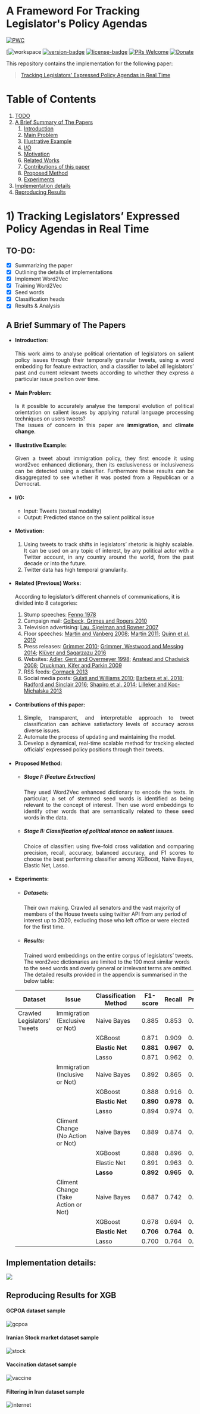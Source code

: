 # A Frameword For Tracking Legislator's Policy Agendas
[![PWC](https://img.shields.io/endpoint.svg?url=https://paperswithcode.com/badge/tracking-legislators-expressed-policy-agendas/political-salient-issue-orientation-detection)](https://paperswithcode.com/sota/political-salient-issue-orientation-detection?p=tracking-legislators-expressed-policy-agendas)

[![workspace][workspace]
[![version-badge][version-badge]][versions]
[![license-badge][license-badge]][license]
[![PRs Welcome][prs-badge]][prs]
[![Donate][donate-badge]][donate]

[workspace]: https://img.shields.io/badge/Apple-MacBook_Pro_2021-999999?style=for-the-badge&logo=apple&logoColor=white
[versions]: https://github.com/mohammadforouhesh/tracking-policy-agendas/releases
[version-badge]: https://img.shields.io/github/tag/kentcdodds/custom-badges.svg?style=flat-square
[license-badge]: https://img.shields.io/badge/license-MIT%20License-blue.svg?style=flat-square
[license]: https://github.com/MohammadForouhesh/tracking-policy-agendas/blob/main/LICENSE
[prs-badge]: https://img.shields.io/badge/PRs-welcome-brightgreen.svg?style=flat-square
[prs]: http://makeapullrequest.com
[donate-badge]: https://img.shields.io/badge/$-support-green.svg?style=flat-square
[donate]: http://kcd.im/donate
[coc-badge]: https://img.shields.io/badge/code%20of-conduct-ff69b4.svg?style=flat-square

 This repository contains the implementation for the following paper:
 > [Tracking Legislators’ Expressed Policy Agendas in Real Time](https://osf.io/preprints/socarxiv/ync87/)

# Table of Contents
1. [TODO](#todo)
2. [A Brief Summary of The Papers](#summary)
    1. [Introduction](#tpa_intro)
    2. [Main Problem](#tpa_main)
    3. [Illustrative Example](#tpa_example)
    4. [I/O](#tpa_io)
    5. [Motivation](#tpa_motiv)
    6. [Related Works](#tpa_lit)
    7. [Contributions of this paper](#tpa_contribution)
    8. [Proposed Method](#tpa_method)
    9. [Experiments](#tpa_exp)
3. [Implementation details](#tpa_imp)
4. [Reproducing Results](#tpa_repr)


# 1) Tracking Legislators’ Expressed Policy Agendas in Real Time <a name="tpa"></a>
## TO-DO: <a name="todo"></a>

- [x] Summarizing the paper
- [x] Outlining the details of implementations
- [x] Implement Word2Vec
- [x] Training Word2Vec
- [x] Seed words
- [x] Classification heads
- [x] Results & Analysis

## A Brief Summary of The Papers <a name="summary"></a>
* #### Introduction: <a name="tpa_intro"></a>
  <div style="text-align: justify"> This work aims to analyse political orientation of legislators on salient policy issues through their temporally granular tweets, using a word embedding for feature extraction, and a classifier to label all legislators’ past and current relevant tweets according to whether they express a particular issue position over time. </div> 
* #### Main Problem: <a name="tpa_main"></a>
    <div style="text-align: justify"> Is it possible to accurately analyse the temporal evolution of political orientation on salient issues by applying natural language processing techniques on users tweets? </div> 

    <div style="text-align: justify"> The issues of concern in this paper are <b> immigration</b>, and <b>climate change</b>.  </div>
* #### Illustrative Example: <a name="tpa_example"></a>
    <div style="text-align: justify"> Given a tweet about immigration policy, they first encode it using word2vec enhanced dictionary, then its exclusiveness or inclusiveness can be detected using a classifier. Furthermore these results can be disaggregated to see whether it was posted from a Republican or a Democrat.  </div>
* #### I/O: <a name="tpa_io"></a>
  * Input: Tweets (textual modality)
  * Output: Predicted stance on the salient political issue

* #### Motivation: <a name="tpa_motiv"></a>
    1. <div style="text-align: justify"> Using tweets to track shifts in legislators’ rhetoric is highly scalable. It can be used on any topic of interest, by any political actor with a Twitter account, in any country around the world, from the past decade or into the future. </div> 
    2. <div style="text-align: justify"> Twitter data has high temporal granularity. </div>

* #### Related (Previous) Works: <a name="tpa_lit"></a>
    According to legislator’s different channels of communications, it is divided into 8 categories:

    1. Stump speeches: [Fenno 1978](https://profbrown.org/p/notes/fenno_homestyle)
    2. Campaign mail: [Golbeck, Grimes and Rogers 2010](https://onlinelibrary.wiley.com/doi/abs/10.1002/asi.21344)
    3. Television advertising: [Lau, Sigelman and Rovner 2007](https://onlinelibrary.wiley.com/doi/10.1111/j.1468-2508.2007.00618.x)
    4. Floor speeches: [Martin and Vanberg 2008](https://www.jstor.org/stable/20299752); [Martin 2011](https://onlinelibrary.wiley.com/doi/abs/10.1111/j.1741-1130.2011.00316.x); [Quinn et al. 2010](https://onlinelibrary.wiley.com/doi/abs/10.1111/j.1540-5907.2009.00427.x)
    5. Press releases: [Grimmer 2010](https://econpapers.repec.org/article/cuppolals/v_3a18_3ay_3a2010_3ai_3a01_3ap_3a1-35_5f01.htm); [Grimmer, Westwood and Messing 2014](https://press.princeton.edu/books/hardcover/9780691162614/the-impression-of-influence); [Klüver and Sagarzazu 2016](https://www.researchgate.net/publication/258136850_Ideological_congruency_and_decision-making_speed_The_effect_of_partisanship_across_European_Union_institutions)
    6. Websites: [Adler, Gent and Overmeyer 1998](https://www.jstor.org/stable/440242); [Anstead and Chadwick 2008](http://www.handbook-of-internet-politics.com/pdfs/Nick_Anstead_Andrew_Chadwick_Parties_Election_Campaigning_and_Internet.pdf); [Druckman, Kifer and Parkin 2009](https://faculty.wcas.northwestern.edu/~jnd260/pub/Druckman%20Kifer%20Parkin%20APSR%202009.pdf)
    7. RSS feeds: [Cormack 2013](https://personal.stevens.edu/~lcormack/sins_of_omission_orig.pdf)
    8. Social media posts: [Gulati and Williams 2010](https://opensiuc.lib.siu.edu/pn_wp/43/); [Barbera et al. 2018](https://pubmed.ncbi.nlm.nih.gov/33303996/); [Radford and Sinclair 2016](https://www.semanticscholar.org/paper/Electronic-Homestyle-%3A-Tweeting-Ideology-∗-Radford-Sinclair/ac077dbf0040a13a4766f3f178c230fae4546b34); [Shapiro et al. 2014](https://m.japss.org/upload/1.%20Final%20Park.pdf); [Lilleker and Koc-Michalska 2013](https://journals.sagepub.com/doi/full/10.1177/1461444815616218)

* #### Contributions of this paper: <a name="tpa_contribution"></a>
    1. <div style="text-align: justify"> Simple, transparent, and interpretable approach to tweet classification can achieve satisfactory levels of accuracy across diverse issues. </div>
    2. <div style="text-align: justify"> Automate the process of updating and maintaining the model. </div>
    3. <div style="text-align: justify"> Develop a dynamical, real-time scalable method for tracking elected officials’ expressed policy positions through their tweets. </div> 

* #### Proposed Method: <a name="tpa_method"></a>
    * ##### Stage I: (Feature Extraction) 
        <div style="text-align: justify"> They used Word2Vec enhanced dictionary to encode the texts. In particular, a set of stemmed seed words is identified as being relevant to the concept of interest. Then use word embeddings to identify other words that are semantically related to these seed words in the data. </div>

    * ##### Stage II: Classification of political stance on salient issues.
        <div style="text-align: justify"> Choice of classifier: using five-fold cross validation and comparing precision, recall, accuracy, balanced accuracy, and F1 scores to choose the best performing classifier among XGBoost, Naive Bayes, Elastic Net, Lasso. </div>

* #### Experiments: <a name="tpa_exp"></a>
    * ##### Datasets:
      Their own making. Crawled all senators and the vast majority of members of the House tweets using twitter API from any period of interest up to 2020, excluding those who left office or were elected for the first time.

    * ##### Results:
      Trained word embeddings on the entire corpus of legislators’ tweets. The word2vec dictionaries are limited to the 100 most similar words to the seed words and overly general or irrelevant terms are omitted. 
      The detailed results provided in the appendix is summarised in the below table:
  
  | Dataset | Issue | Classification Method | F1-score | Recall | Precision | Accuracy | Balanced Accuracy|
  |---------|-------|-----------------------|----------|--------|-----------|----------|------------------|
  | Crawled Legislators' Tweets | Immigration (Exclusive or Not) | Naive Bayes | 0.885 | 0.853 | 0.921 | 0.813 | 0.738
  | | | XGBoost | 0.871 | 0.909 | 0.836 | 0.795 | 0.668
  | | | <b> Elastic Net </b> | <b> 0.881 </b> | <b> 0.967 </b> | <b> 0.809 </b> | <b> 0.801 </b> | <b> 0.615 </b>
  | | | Lasso | 0.871 | 0.962 | 0.797 | 0.784 | 0.586
  | | Immigration (Inclusive or Not) | Naive Bayes | 0.892 | 0.865 | 0.920 | 0.830 | 0.781
  | | | XGBoost | 0.888 | 0.916 | 0.861 | 0.828 | 0.746
  | | | <b> Elastic Net </b> | <b> 0.890 </b> | <b> 0.978 </b> | <b> 0.817 </b> | <b> 0.821 </b> | <b> 0.674 </b>
  | | | Lasso | 0.894 | 0.974 | 0.826 | 0.828 | 0.691
  | | Climent Change (No Action or Not) | Naive Bayes | 0.889 | 0.874 | 0.904 | 0.827 | 0.742
  | | | XGBoost | 0.888 | 0.896 | 0.880 | 0.818 | 0.698
  | | | Elastic Net | 0.891 | 0.963 | 0.830 | 0.811 | 0.575
  | | | <b> Lasso </b> | <b> 0.892 </b> | <b> 0.965 </b> | <b> 0.830 </b> | <b> 0.813 </b> | <b> 0.576 </b>
  | | Climent Change (Take Action or Not) | Naive Bayes | 0.687 | 0.742 | 0.640 | 0.758 | 0.746
  | | | XGBoost | 0.678 | 0.694 | 0.662 | 0.736 | 0.729
  | | | <b> Elastic Net </b> | <b> 0.706 </b> | <b> 0.764 </b> | <b> 0.655 </b> | <b> 0.745 </b> | <b> 0.748 </b>
  | | | Lasso | 0.700 | 0.764 | 0.646 | 0.738 | 0.742

## Implementation details: <a name="tpa_imp"></a>
[![](https://mermaid.ink/img/pako:eNp10s1uwjAMAOBXiXLaJHqBWw-TBi1_kzgMxAZ0B9MYiJYmXZJOQpR3X9qmG2ysp7r5bNluTjRVDGlI9xryA1lEiSTuedzsINxBkAqebxVoFghuLBkonRfmjQTBQ_miNOsuMS1J_87jA6bvgfkoQCOpjkmcbZExLvf3Tdl-lUnW3TZB7Uksqwb0Nej9C9a9WqxO38CQgQBj-I6nYLmS5waObk8QgQWDth6BlPNccFuS8W9LFhq4JHMHfbUrP_nr0dX-4WM_RiKbeFXF0ebGml5HfaVMm1e7-JaL3YyWpzO8osNbdAb8E_twRONpVHcz9SszCDo9BLkoDFmC4Oxya3FDm2B4GUz8r2sWMZE71GV7Nq0_PvlmfBvPaAphqx5oh2aoM-DM3bNTlZJQe8AMExq6V4mF1SASmsizo0XuOsKYcas0dfWEwQ6Fwqr5UaY0tLrAFkUc3LXNvDp_AYJt5H0)](https://mermaid-js.github.io/mermaid-live-editor/edit/#pako:eNp10s1uwjAMAOBXiXLaJHqBWw-TBi1_kzgMxAZ0B9MYiJYmXZJOQpR3X9qmG2ysp7r5bNluTjRVDGlI9xryA1lEiSTuedzsINxBkAqebxVoFghuLBkonRfmjQTBQ_miNOsuMS1J_87jA6bvgfkoQCOpjkmcbZExLvf3Tdl-lUnW3TZB7Uksqwb0Nej9C9a9WqxO38CQgQBj-I6nYLmS5waObk8QgQWDth6BlPNccFuS8W9LFhq4JHMHfbUrP_nr0dX-4WM_RiKbeFXF0ebGml5HfaVMm1e7-JaL3YyWpzO8osNbdAb8E_twRONpVHcz9SszCDo9BLkoDFmC4Oxya3FDm2B4GUz8r2sWMZE71GV7Nq0_PvlmfBvPaAphqx5oh2aoM-DM3bNTlZJQe8AMExq6V4mF1SASmsizo0XuOsKYcas0dfWEwQ6Fwqr5UaY0tLrAFkUc3LXNvDp_AYJt5H0)


## Reproducing Results for XGB <a name="tpa_repr"></a>
#### GCPOA dataset sample
![gcpoa](tracking-policy-agendas/results/gcpoa_report.PNG)
#### Iranian Stock market dataset sample
![stock](tracking-policy-agendas/results/stock-market_report.PNG)
#### Vaccination dataset sample
![vaccine](tracking-policy-agendas/results/vaccine_report.PNG)
#### Filtering in Iran dataset sample
![internet](tracking-policy-agendas/results/internet_report.PNG)



